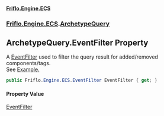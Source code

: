 #### [Friflo.Engine.ECS](index.md 'index')
### [Friflo.Engine.ECS](Friflo.Engine.ECS.md 'Friflo.Engine.ECS').[ArchetypeQuery](ArchetypeQuery.md 'Friflo.Engine.ECS.ArchetypeQuery')

## ArchetypeQuery.EventFilter Property

A [EventFilter](EventFilter.md 'Friflo.Engine.ECS.EventFilter') used to filter the query result for added/removed components/tags.<br/>
See <a href="https://github.com/friflo/Friflo.Json.Fliox/wiki/Examples-~-Optimization#eventfilter">Example.</a>

```csharp
public Friflo.Engine.ECS.EventFilter EventFilter { get; }
```

#### Property Value
[EventFilter](EventFilter.md 'Friflo.Engine.ECS.EventFilter')